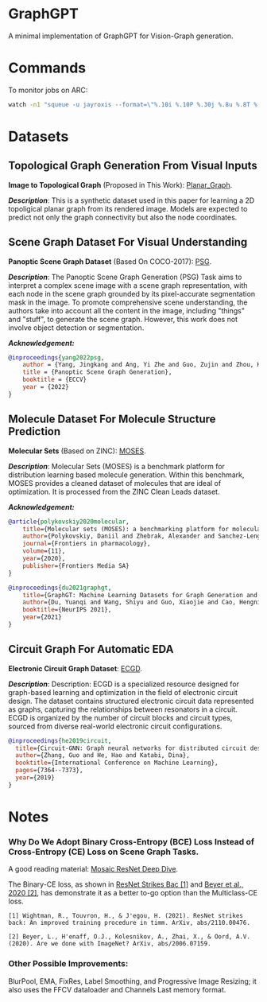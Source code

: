 # GraphGPT
A minimal implementation of GraphGPT for Vision-Graph generation.

# Commands
To monitor jobs on ARC: 
```cmd
watch -n1 "squeue -u jayroxis --format=\"%.10i %.10P %.30j %.8u %.8T %.8M %.10l %12R\""
```

# Datasets

## Topological Graph Generation From Visual Inputs
**Image to Topological Graph** (Proposed in This Work): [Planar_Graph](data/planar_graph.py).

***Description***: This is a synthetic dataset used in this paper for learning a 2D topoligical planar graph from its rendered image. Models are expected to predict not only the graph connectivity but also the node coordinates.

## Scene Graph Dataset For Visual Understanding
**Panoptic Scene Graph Dataset** (Based On COCO-2017): [PSG](https://github.com/Jingkang50/OpenPSG).

***Description***: The Panoptic Scene Graph Generation (PSG) Task aims to interpret a complex scene image with a scene graph representation, with each node in the scene graph grounded by its pixel-accurate segmentation mask in the image. To promote comprehensive scene understanding, the authors take into account all the content in the image, including "things" and "stuff", to generate the scene graph. However, this work does not involve object detection or segmentation.

***Acknowledgement:***
```bibtex
@inproceedings{yang2022psg,
    author = {Yang, Jingkang and Ang, Yi Zhe and Guo, Zujin and Zhou, Kaiyang and Zhang, Wayne and Liu, Ziwei},
    title = {Panoptic Scene Graph Generation},
    booktitle = {ECCV}
    year = {2022}
}
```

## Molecule Dataset For Molecule Structure Prediction
**Molecular Sets** (Based on ZINC): [MOSES](https://graphgt.github.io/molecule.html).

***Description***: Molecular Sets (MOSES) is a benchmark platform for distribution learning based molecule generation. Within this benchmark, MOSES provides a cleaned dataset of molecules that are ideal of optimization. It is processed from the ZINC Clean Leads dataset.

***Acknowledgement:***
```bibtex
@article{polykovskiy2020molecular,
    title={Molecular sets (MOSES): a benchmarking platform for molecular generation models},
    author={Polykovskiy, Daniil and Zhebrak, Alexander and Sanchez-Lengeling, Benjamin and Golovanov, Sergey and Tatanov, Oktai and Belyaev, Sergey and Kurbanov, Ruslan and Artamonov, Andrew and Aladinskiy, Vladimir and Veselov, Mark and others},
    journal={Frontiers in pharmacology},
    volume={11},
    year={2020},
    publisher={Frontiers Media SA}
}

@inproceedings{du2021graphgt,
    title={GraphGT: Machine Learning Datasets for Graph Generation and Transformation},
    author={Du, Yuanqi and Wang, Shiyu and Guo, Xiaojie and Cao, Hengning and Hu, Shujie and Jiang, Junji and Varala, Aishwarya and Angirekula, Abhinav and Zhao, Liang},
    booktitle={NeurIPS 2021},
    year={2021}
} 
```

## Circuit Graph For Automatic EDA


**Electronic Circuit Graph Dataset**: [ECGD](https://github.com/hehaodele/circuit-gnn).

***Description***: Description: ECGD is a specialized resource designed for graph-based learning and optimization in the field of electronic circuit design. The dataset contains structured electronic circuit data represented as graphs, capturing the relationships between resonators in a circuit. ECGD is organized by the number of circuit blocks and circuit types, sourced from diverse real-world electronic circuit configurations.

```bibtex
@inproceedings{he2019circuit,
  title={Circuit-GNN: Graph neural networks for distributed circuit design},
  author={Zhang, Guo and He, Hao and Katabi, Dina},
  booktitle={International Conference on Machine Learning},
  pages={7364--7373},
  year={2019}
}
```
# Notes

### Why Do We Adopt **Binary Cross-Entropy (BCE)** Loss Instead of **Cross-Entropy (CE)** Loss on Scene Graph Tasks.

A good reading material: [Mosaic ResNet Deep Dive](https://www.mosaicml.com/blog/mosaic-resnet-deep-dive).

The Binary-CE loss, as shown in [ResNet Strikes Bac [1]](https://arxiv.org/abs/2110.00476) and [Beyer et al., 2020 [2]](https://arxiv.org/abs/2006.07159), has demonstrate it as a better to-go option than the Multiclass-CE loss.

    [1] Wightman, R., Touvron, H., & J'egou, H. (2021). ResNet strikes back: An improved training procedure in timm. ArXiv, abs/2110.00476.

    [2] Beyer, L., H'enaff, O.J., Kolesnikov, A., Zhai, X., & Oord, A.V. (2020). Are we done with ImageNet? ArXiv, abs/2006.07159.

### Other Possible Improvements:

BlurPool, EMA, FixRes, Label Smoothing, and Progressive Image Resizing; it also uses the FFCV dataloader and Channels Last memory format.

